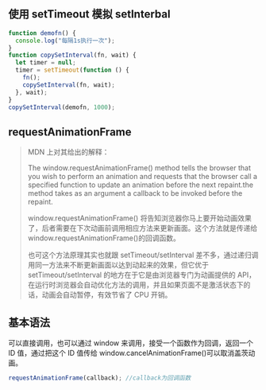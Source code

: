 ## 使用 setTimeout 模拟 setInterbal

```js
function demofn() {
  console.log("每隔1s执行一次");
}
function copySetInterval(fn, wait) {
  let timer = null;
  timer = setTimeout(function () {
    fn();
    copySetInterval(fn, wait);
  }, wait);
}
copySetInterval(demofn, 1000);
```

## requestAnimationFrame

> MDN 上对其给出的解释：
>
> The window.requestAnimationFrame() method tells the browser that you wish to perform an animation and requests that the browser call a specified function to update an animation before the next repaint.the method takes as an argument a callback to be invoked before the repaint.
>
> window.requestAnimationFrame() 将告知浏览器你马上要开始动画效果了，后者需要在下次动画前调用相应方法来更新画面。这个方法就是传递给 window.requestAnimationFrame()的回调函数。
>
> 也可这个方法原理其实也就跟 setTimeout/setInterval 差不多，通过递归调用同一方法来不断更新画面以达到动起来的效果，但它优于 setTimeout/setInterval 的地方在于它是由浏览器专门为动画提供的 API，在运行时浏览器会自动优化方法的调用，并且如果页面不是激活状态下的话，动画会自动暂停，有效节省了 CPU 开销。

## 基本语法

可以直接调用，也可以通过 window 来调用，接受一个函数作为回调，返回一个 ID 值，通过把这个 ID 值传给 window.cancelAnimationFrame()可以取消盖茨动画。

```js
requestAnimationFrame(callback); //callback为回调函数
```
